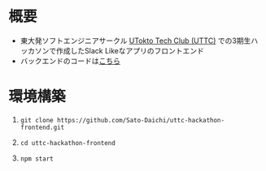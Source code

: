 # 概要

- 東大発ソフトエンジニアサークル [UTokto Tech Club (UTTC)](https://uttechclub.studio.site/) での3期生ハッカソンで作成したSlack Likeなアプリのフロントエンド
- バックエンドのコードは[こちら](https://github.com/Sato-Daichi/uttc-hackathon-backend)

# 環境構築

1. `git clone https://github.com/Sato-Daichi/uttc-hackathon-frontend.git`

2. `cd uttc-hackathon-frontend`

3. `npm start`
